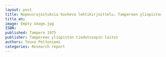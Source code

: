 ```yaml
---
layout: post
title: Nopeusrajoituksia koskeva lehtikirjoittelu. Tampereen yliopiston tiedotusopin laitos 26. (102 s.)
title_en:  
image: Empty image.jpg
ISBN: 
published: Tampere 1975
publisher: Tampereen yliopiston tiedotusopin laitos
authors: Teuvo Peltoniemi
categories: Research report
---
```


